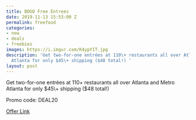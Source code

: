 ```yaml
---
title: BOGO Free Entrees
date: 2019-11-13 15:53:00 Z
permalink: freefood
categories:
- new
- deals
- freebies
images: https://i.imgur.com/K4ypYIT.jpg
description: 'Get two-for-one entrées at 110\+ restaurants all over Atlanta and Metro
  Atlanta for only $45\+ shipping ($48 total!) '
layout: post
---
```


Get two-for-one entrées at 110\+ restaurants all over Atlanta and Metro Atlanta for only $45\+ shipping ($48 total!) 

Promo code:  DEAL20

[Offer Link](http://bit.ly/ATLpass20)